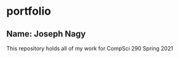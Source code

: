 # portfolio
## Name: Joseph Nagy

This repository holds all of my work for CompSci 290 Spring 2021



